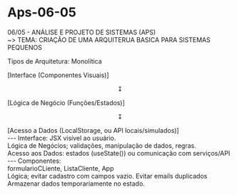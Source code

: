 # Aps-06-05
06/05 - ANÁLISE  E PROJETO DE SISTEMAS (APS)<br>
~> TEMA: CRIAÇÃO DE UMA ARQUITERUA BASICA PARA SISTEMAS PEQUENOS<br>

Tipos de Arquitetura: Monolítica

[Interface  (Componentes Visuais)]<br>
<p align="center">↧</p>
[Lógica de Negócio (Funções/Estados)]<br>
<p align="center">↧</p>
[Acesso a Dados (LocalStorage, ou API locais/simulados)]<br>
---
Imterface: JSX visível ao usuário.<br>
Lógica de Negócios; validações, manipulação de dados, regras.<br>
Acesso aos Dados: estados (useState()) ou comunicação com serviços/API<br>
---
Componentes:<br>
formularioCLiente, ListaCliente, App<br>
Lógica; evitar cadastro com campos vazio. Evitar emails duplicados <br>
Armazenar dados temporariamente no estado.<br>
